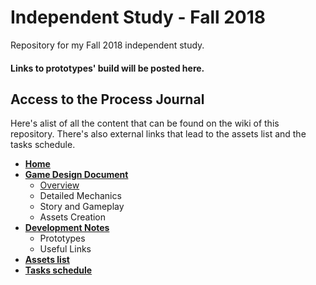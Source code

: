 # Independent Study - Fall 2018

Repository for my Fall 2018 independent study.

#### Links to prototypes' build will be posted here.

## Access to the Process Journal

Here's alist of all the content that can be found on the wiki of this repository. There's also external links that lead to the assets list and the tasks schedule.

* [**Home**](https://github.com/charlesDouc/Independent-Study/wiki)
* [**Game Design Document**](https://github.com/charlesDouc/Independent-Study/wiki/Game-Design-Document)
   * [Overview](https://github.com/charlesDouc/Independent-Study/wiki/Overview---GDD)
   * Detailed Mechanics
   * Story and Gameplay
   * Assets Creation
* [**Development Notes**](https://github.com/charlesDouc/Independent-Study/wiki/Development-Notes)
   * Prototypes
   * Useful Links
* [**Assets list**](https://docs.google.com/spreadsheets/d/106domNG62d7cV88msg2kvgtRpf6d36SfeXZ8_EvYLCU/edit?usp=sharing)
* [**Tasks schedule**](https://docs.google.com/spreadsheets/d/1_twvtYf1YxCPqqzqUOrg9SAR4mkMZYSptmpX5ZXFcoM/edit?usp=sharing)

